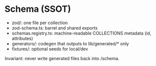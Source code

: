 # Schema (SSOT)

- zod/: one file per collection
- zod-schema.ts: barrel and shared exports
- schemas.registry.ts: machine-readable COLLECTIONS metadata (id, attributes)
- generators/: codegen that outputs to lib/generated/* only
- fixtures/: optional seeds for local/dev

Invariant: never write generated files back into /schema.
